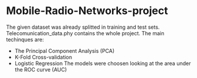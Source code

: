 # Mobile-Radio-Networks-project
The given dataset was already splitted in training and test sets. 
Telecomunication_data.phy contains the whole project. The main techinques are:
- The Principal Component Analysis (PCA)
- K-Fold Cross-validation
- Logistic Regression 
The models were choosen looking at the area under the ROC curve (AUC)

